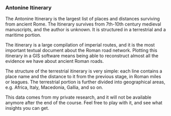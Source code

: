 ### Antonine Itinerary

The Antonine Itinerary is the largest list of places and distances surviving from ancient Rome. The Itinerary survives from 7th-10th century medieval manuscripts, and the author is unknown. It is structured in a terrestrial and a maritime portion. 

The itinerary is a large compilation of imperial routes, and it is the most important textual document about the Roman road network. Plotting this itinerary in a GIS software means being able to reconstruct almost all the evidence we have about ancient Roman roads. 

The structure of the terrestrial itinerary is very simple: each line contains a place name and the distance to it from the previous stage, in Roman miles or leagues. The terrestrial portion is further divided into geographical areas, e.g. Africa, Italy, Macedonia, Gallia, and so on. 

This data comes from my private research, and it will not be available anymore after the end of the course. Feel free to play with it, and see what insights you can get. 